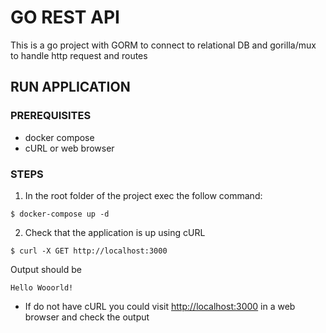 # GO REST API
This is a go project with GORM to connect to relational DB and gorilla/mux to handle http request and routes

## RUN APPLICATION
### PREREQUISITES
- docker compose
- cURL or web browser

### STEPS
1. In the root folder of the project exec the follow command:
```
$ docker-compose up -d
```

2. Check that the application is up using cURL
```
$ curl -X GET http://localhost:3000
```
Output should be
```
Hello Wooorld!
```

* If do not have cURL you could visit [http://localhost:3000](http://localhost:3000) in a web browser and check the output